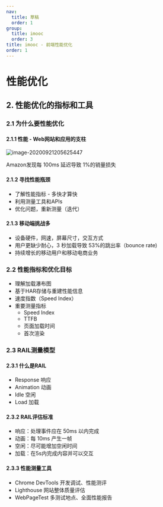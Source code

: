 ```yaml
---
nav:
  title: 草稿
  order: 1
group:
  title: imooc
  order: 3
title: imooc - 前端性能优化
order: 1
---
```


# 性能优化

## 2.  性能优化的指标和工具

### 2.1 为什么要性能优化

#### 2.1.1 性能 - Web网站和应用的支柱

![image-20200921205625447](https://wsk-mweb.oss-cn-hangzhou.aliyuncs.com/ipic/2020-09-21-125645.png)

Amazon发现每 100ms 延迟导致 1%的销量损失

#### 2.1.2 寻找性能瓶颈

- 了解性能指标 - 多快才算快
- 利用测量工具和APIs
- 优化问题，重新测量（迭代）

#### 2.1.3 移动端挑战多

- 设备硬件，网速，屏幕尺寸，交互方式
- 用户更缺少耐心，3 秒加载导致 53%的跳出率（bounce rate)
- 持续增长的移动用户和移动电商业务

### 2.2 性能指标和优化目标

- 理解加载瀑布图
- 基于HAR存储与重建性能信息
- 速度指数（Speed Index）
- 重要测量指标
  - Speed Index
  - TTFB
  - 页面加载时间
  - 首次渲染

### 2.3 RAIL测量模型

#### 2.3.1 什么是RAIL

- Response 响应
- Animation 动画
- Idle 空闲
- Load 加载

#### 2.3.2 RAIL评估标准

- 响应：处理事件应在 50ms 以内完成
- 动画：每 10ms 产生一帧
- 空闲：尽可能增加空闲时间
- 加载：在5s内完成内容并可以交互

#### 2.3.3 性能测量工具

- Chrome DevTools 开发调试、性能测评
- Lighthouse 网站整体质量评估
- WebPageTest 多测试地点、全面性能报告